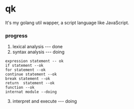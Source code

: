# qk
It's my golang util wapper,  a script language like JavaScript.

### progress
1. lexical analysis   --- done
2. syntax analysis   --- doing  
```
expression statement -- ok  
if statement --ok  
for statement --ok
continue statement --ok
break statement --ok
return  statement --ok
function --ok  
internat module --doing
```
3. interpret and execute  --- doing
